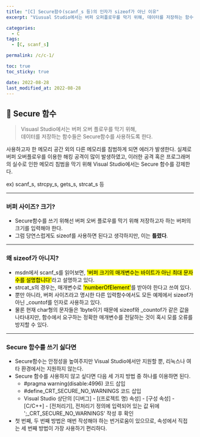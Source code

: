 ```yaml
---
title: "[C] Secure함수(scanf_s 등)의 인자가 sizeof가 아닌 이유"
excerpt: "Viusual Studio에서는 버퍼 오퍼플로우를 막기 위해, 데이터를 저장하는 함수들은 Secure함수를 사용하도록 한다"

categories:
  - C
tags:
  - [C, scanf_s]

permalink: /c/c-1/

toc: true
toc_sticky: true

date: 2022-08-28
last_modified_at: 2022-08-28
---
```


## 🦥 Secure 함수

>Visuasl Studio에서는 버퍼 오버 플로우를 막기 위해, <br>
>데이터를 저장하는 함수들은 Secure함수를 사용하도록 한다.

사용하고자 한 메모리 공간 외의 다른 메모리를 침범하게 되면 에러가 발생한다. 실제로 버퍼 오버플로우를 이용한 해킹 공격이 많이 발생하였고, 이러한 공격 혹은 프로그래머의 실수로 인한 메모리 침범을 막기 위해 Visual Studio에서는 Secure 함수를 강제한다.

ex) scanf_s, strcpy_s, gets_s, strcat_s 등

---

### 버퍼 사이즈? 크기? 

- Secure함수를 쓰기 위해선 버퍼 오버 플로우를 막기 위해 저장하고자 하는 버퍼의 크기를 입력해야 한다.
- 그럼 당연스럽게도 sizeof를 사용하면 된다고 생각하지만, 이는 **틀렸다**.

---

### 왜 sizeof가 아니지?

- msdn에서 scanf_s를 읽어보면, <mark>'버퍼 크기의 매개변수는 바이트가 아닌 최대 문자수를 설명합니다'</mark>라고 설명하고 있다.
- strcat_s의 경우는, 매개변수로 <mark>'numberOfElement'</mark>를 받아야 한다고 쓰여 있다.
- 뿐만 아니라, 버퍼 사이즈라고 명시한 다른 입력함수에서도 모든 예제에서 sizeof가 아닌 _countof를 인자로 사용하고 있다.
- 물론 현재 char형의 문자들은 1byte이기 때문에 sizeof와 _countof가 같은 값을 나타내지만, 함수에서 요구하는 정확한 매개변수를 전달하는 것이 혹시 모를 오류를 방지할 수 있다.

---

### Secure 함수를 쓰기 싫다면

- Secure함수는 안정성을 높여주지만 Visual Studio에서만 지원할 뿐, 리눅스나 여타 환경에서는 지원하지 않는다.
- Secure 함수를 사용하지 않고 싶다면 다음 세 가지 방법 중 하나를 이용하면 된다.
  - #pragma warning(disable:4996) 코드 삽입
  - #define_CRT_SECURE_NO_WARNINGS 코드 삽입
  - Visual Studio 상단의 [디버그] - [(프로젝트 명) 속성] - [구성 속성] - [C/C++] - [전처리기], 전처리기 정의에 입력되어 있는 값 뒤에 ';_CRT_SECURE_NO_WARNINGS' 작성 후 확인
- 첫 번째, 두 번째 방법은 매번 작성해야 하는 번거로움이 있으므로, 속성에서 직접 는 세 번째 방법이 가장 사용하기 편리하다.
